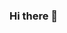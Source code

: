 ### Hi there 👋

<!--
**gosso22/gosso22** is a ✨ _special_ ✨ repository because its `README.md` (this file) appears on your GitHub profile.

Here are some ideas to get you started:

- 🔭 I’m currently working on ...
- 🌱 I’m currently learning ...
- 👯 I’m looking to collaborate on ...
- 🤔 I’m looking for help with ...
- 💬 Ask me about ...
- 📫 How to reach me: ...
- 😄 Pronouns: ...
- ⚡ Fun fact: ...

![Kassim Sheghembe's GitHub stats](https://github-readme-stats.vercel.app/api?username=gosso22&show_icons=true&theme=radical)
-->
